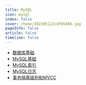 ```yaml
---
title: MySQL
icon: mysql 
index: false
cover: /home/202305122sdf05406.jpg
pageInfo: false
article: false
timeline: false
---
```

- <HopeIcon icon="page"/> [数据库基础](0database.md)
- <HopeIcon icon="page"/> [MySQL基础](1mysql.md)
- <HopeIcon icon="page"/> [MySQL索引](2mysqlindex.md)
- <HopeIcon icon="page"/> [MySQL日志](3mysqllog.md)
- <HopeIcon icon="page"/> [事务隔离级别和MVCC](4mysqlmvcc.md)
